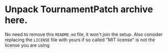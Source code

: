 # Unpack TournamentPatch archive here.
No need to remove this `README.md` file, it won't join the setup. Also consider replacing the `LICENSE` file with yours if so called "MIT license" is not the license you are using